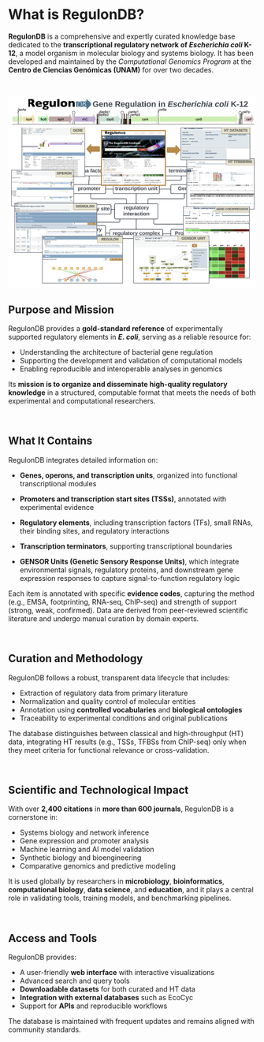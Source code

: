 
# What is RegulonDB?

**RegulonDB** is a comprehensive and expertly curated knowledge base dedicated to the **transcriptional regulatory network of *Escherichia coli* K-12**, a model organism in molecular biology and systems biology. It has been developed and maintained by the *Computational Genomics Program* at the **Centro de Ciencias Genómicas (UNAM)** for over two decades.

<br>

![](images/overview.png)

## Purpose and Mission

RegulonDB provides a **gold-standard reference** of experimentally supported regulatory elements in ***E. coli***, serving as a reliable resource for:

- Understanding the architecture of bacterial gene regulation
- Supporting the development and validation of computational models
- Enabling reproducible and interoperable analyses in genomics

Its **mission is to organize and disseminate high-quality regulatory knowledge** in a structured, computable format that meets the needs of both experimental and computational researchers.

<br>

## What It Contains

RegulonDB integrates detailed information on:

- **Genes, operons, and transcription units**, organized into functional transcriptional modules

- **Promoters and transcription start sites (TSSs)**, annotated with experimental evidence

- **Regulatory elements**, including transcription factors (TFs), small RNAs, their binding sites, and regulatory interactions

- **Transcription terminators**, supporting transcriptional boundaries

- **GENSOR Units (Genetic Sensory Response Units)**, which integrate environmental signals, regulatory proteins, and downstream gene expression responses to capture signal-to-function regulatory logic

Each item is annotated with specific **evidence codes**, capturing the method (e.g., EMSA, footprinting, RNA-seq, ChIP-seq) and strength of support (strong, weak, confirmed). Data are derived from peer-reviewed scientific literature and undergo manual curation by domain experts.

<br>



## Curation and Methodology

RegulonDB follows a robust, transparent data lifecycle that includes:

- Extraction of regulatory data from primary literature  
- Normalization and quality control of molecular entities  
- Annotation using **controlled vocabularies** and **biological ontologies**  
- Traceability to experimental conditions and original publications  

The database distinguishes between classical and high-throughput (HT) data, integrating HT results (e.g., TSSs, TFBSs from ChIP-seq) only when they meet criteria for functional relevance or cross-validation.

<br>

## Scientific and Technological Impact

With over **2,400 citations** in **more than 600 journals**, RegulonDB is a cornerstone in:

- Systems biology and network inference  
- Gene expression and promoter analysis  
- Machine learning and AI model validation  
- Synthetic biology and bioengineering  
- Comparative genomics and predictive modeling  

It is used globally by researchers in **microbiology**, **bioinformatics**, **computational biology**, **data science**, and **education**, and it plays a central role in validating tools, training models, and benchmarking pipelines.

<br>

## Access and Tools

RegulonDB provides:

- A user-friendly **web interface** with interactive visualizations  
- Advanced search and query tools  
- **Downloadable datasets** for both curated and HT data  
- **Integration with external databases** such as EcoCyc  
- Support for **APIs** and reproducible workflows  

The database is maintained with frequent updates and remains aligned with community standards.





